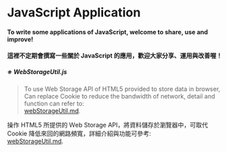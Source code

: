 # JavaScript Application 
#### To write some applications of JavaScript, welcome to share, use and improve!
#### 這裡不定期會撰寫一些關於 JavaScript 的應用，歡迎大家分享、運用與改善喔！

##### ※ WebStorageUtil.js  
>To use Web Storage API of HTML5 provided to store data in browser, Can replace Cookie to reduce the bandwidth of network, detail and function can refer to:  
>[webStorageUtil.md](https://github.com/infinityAlive/javascriptRelation/blob/master/webStorageUtil/webStorageUtil.md). 
  
操作 HTML5 所提供的 Ｗeb Storage API，將資料儲存於瀏覽器中，可取代 Cookie 降低來回的網路頻寬，詳細介紹與功能可參考:  
[webStorageUtil.md](https://github.com/infinityAlive/javascriptRelation/blob/master/webStorageUtil/webStorageUtil.md).

